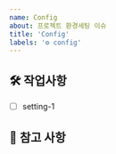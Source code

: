 ```yaml
---
name: Config
about: 프로젝트 환경세팅 이슈
title: 'Config'
labels: '⚙️ config'
---
```


## 🛠️ 작업사항

<!-- 어떤 환경세팅 작업을 진행했는지 알려주세요. -->

- [ ] setting-1

## 📖 참고 사항

<!-- 레퍼런스, 스크린샷 등을 넣어 주세요. -->